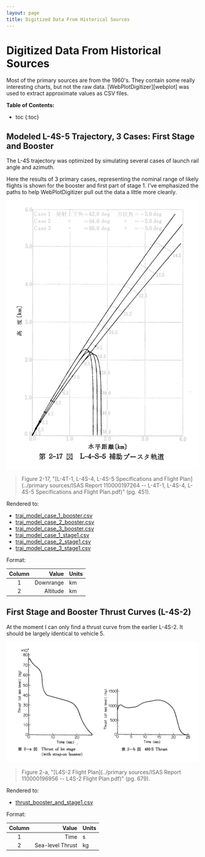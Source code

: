 ```yaml
---
layout: page
title: Digitized Data From Historical Sources
---
```


# Digitized Data From Historical Sources

Most of the primary sources are from the 1960's. They contain some really interesting charts, but not the raw data. [WebPlotDigitizer][webplot] was used to extract approximate values as CSV files.

**Table of Contents:**

 * toc
{:toc}


## Modeled L-4S-5 Trajectory, 3 Cases: First Stage and Booster

The L-4S trajectory was optimized by simulating several cases of launch rail angle and azimuth.

Here the results of 3 primary cases, representing the nominal range of likely flights is shown for the booster and first part of stage 1. I've emphasized the paths to help WebPlotDigitizer pull out the data a little more cleanly.

![Photocopied chart: Modeled trajectory from L-4S-5, first stage and booster](L-4-S-5_model_trajectory_stage1.png)

> Figure 2-17, "[L-4T-1, L-4S-4, L-4S-5 Specifications and Flight Plan](../primary sources/ISAS Report 110000197264 -- L-4T-1, L-4S-4, L-4S-5 Specifications and Flight Plan.pdf)" (pg. 451).

Rendered to:

 - [traj_model_case_1_booster.csv](traj_model_case_1_booster.csv)
 - [traj_model_case_2_booster.csv](traj_model_case_2_booster.csv)
 - [traj_model_case_3_booster.csv](traj_model_case_3_booster.csv)
 - [traj_model_case_1_stage1.csv](traj_model_case_1_stage1.csv)
 - [traj_model_case_2_stage1.csv](traj_model_case_2_stage1.csv)
 - [traj_model_case_3_stage1.csv](traj_model_case_3_stage1.csv)

Format:

 Column |                                Value | Units
 :----: | -----------------------------------: | :-----
    1   | Downrange                            | km
    2   | Altitude                             | km


## First Stage and Booster Thrust Curves (L-4S-2)

At the moment I can only find a thrust curve from the earlier L-4S-2. It should be largely identical to vehicle 5.

![Photocopied chart: first stage and booster thrust curve](L-4S-2_first_stage_thrust.png)

> Figure 2-a, "[L4S-2 Flight Plan](../primary sources/ISAS Report 110000196956 -- L4S-2 Flight Plan.pdf)" (pg. 679).

Rendered to:

 - [thrust_booster_and_stage1.csv](thrust_booster_and_stage1.csv)

Format:

 Column |                                Value | Units
 :----: | -----------------------------------: | :-----
    1   | Time                                 | s
    2   | Sea-level Thrust                     | kg

